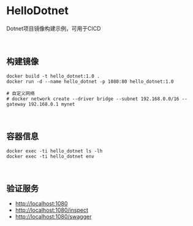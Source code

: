 # HelloDotnet
Dotnet项目镜像构建示例，可用于CICD

<br/>

## 构建镜像

```shell
docker build -t hello_dotnet:1.0 .
docker run -d --name hello_dotnet -p 1080:80 hello_dotnet:1.0

# 自定义网络
# docker network create --driver bridge --subnet 192.168.0.0/16 --gateway 192.168.0.1 mynet
```

<br/>

## 容器信息
```shell
docker exec -ti hello_dotnet ls -lh
docker exec -ti hello_dotnet env
```

<br/>

## 验证服务
- [http://localhost:1080](http://localhost:1080)
- [http://localhost:1080/inspect](http://localhost:1080/inspect)
- [http://localhost:1080/swagger](http://localhost:1080/swagger)